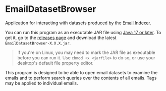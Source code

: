 # EmailDatasetBrowser
Application for interacting with datasets produced by the [Email Indexer](https://github.com/ArchitecturalKnowledgeAnalysis/EmailIndexer).

You can run this program as an executable JAR file using [Java 17 or later](https://adoptium.net/temurin/releases). To get it, go to the [releases page](https://github.com/ArchitecturalKnowledgeAnalysis/EmailDatasetBrowser/releases) and download the latest `EmailDatasetBrowser-X.X.X.jar`.
> If you're on Linux, you may need to mark the JAR file as executable before you can run it. Use `chmod +x <jarfile>` to do so, or use your desktop's default file property editor.

This program is designed to be able to open email datasets to examine the emails and to perform search queries over the contents of all emails. Tags may be applied to individual emails.
